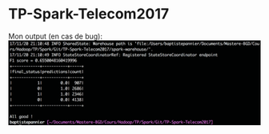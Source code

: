 # TP-Spark-Telecom2017
Mon output (en cas de bug):
![Output](https://github.com/BaPannier/TP-Spark-Telecom2017/blob/master/Output.png)
